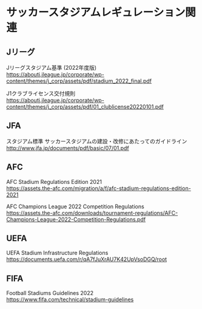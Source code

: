 # サッカースタジアムレギュレーション関連

## Jリーグ

Jリーグスタジアム基準 (2022年度版)  
<https://aboutj.jleague.jp/corporate/wp-content/themes/j_corp/assets/pdf/stadium_2022_final.pdf>

J1クラブライセンス交付規則  
<https://aboutj.jleague.jp/corporate/wp-content/themes/j_corp/assets/pdf/01_clublicense20220101.pdf>

## JFA

スタジアム標準 サッカースタジアムの建設・改修にあたってのガイドライン  
<http://www.jfa.jp/documents/pdf/basic/07/01.pdf>

## AFC

AFC Stadium Regulations Edition 2021  
<https://assets.the-afc.com/migration/a/f/afc-stadium-regulations-edition-2021>

AFC Champions League 2022 Competition Regulations  
<https://assets.the-afc.com/downloads/tournament-regulations/AFC-Champions-League-2022-Competition-Regulations.pdf>

## UEFA

UEFA Stadium Infrastructure Regulations  
<https://documents.uefa.com/r/qA7fJuXrAU7K42UpVsoDGQ/root>

## FIFA

Football Stadiums Guidelines 2022  
<https://www.fifa.com/technical/stadium-guidelines>
